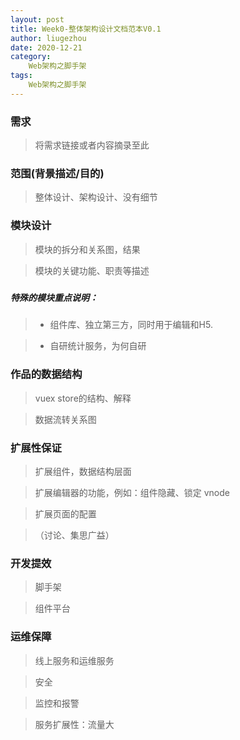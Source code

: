 ```yaml
---
layout: post
title: Week0-整体架构设计文档范本V0.1
author: liugezhou
date: 2020-12-21
category: 
    Web架构之脚手架
tags:
    Web架构之脚手架
---
```

### 需求

> 将需求链接或者内容摘录至此


### 范围(背景描述/目的)

> 整体设计、架构设计、没有细节


### 模块设计

> 模块的拆分和关系图，结果

> 模块的关键功能、职责等描述

##### 
##### 特殊的模块重点说明：

> - 组件库、独立第三方，同时用于编辑和H5.

> - 自研统计服务，为何自研

### 作品的数据结构

> vuex store的结构、解释

> 数据流转关系图


### 扩展性保证

> 扩展组件，数据结构层面

> 扩展编辑器的功能，例如：组件隐藏、锁定  vnode

> 扩展页面的配置 

> （讨论、集思广益）

### 开发提效

> 脚手架

> 组件平台

### 运维保障

> 线上服务和运维服务

> 安全

> 监控和报警

> 服务扩展性：流量大

